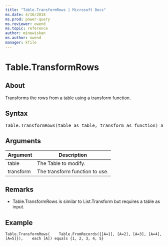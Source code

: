 ```yaml
---
title: "Table.TransformRows | Microsoft Docs"
ms.date: 4/16/2018
ms.prod: power-query
ms.reviewer: owend
ms.topic: reference
author: minewiskan
ms.author: owend
manager: kfile
---
```

# Table.TransformRows

  
## About  
Transforms the rows from a table using a transform function.  
  
## Syntax

<pre>
Table.TransformRows(table as table, transform as function) as list  
</pre>
  
## Arguments  
  
|Argument|Description|  
|------------|---------------|  
|table|The Table to modify.|  
|transform|The transform function to use.|  
  
## <a name="__toc360789652"></a>Remarks  
  
-   Table.TransformRows is similar to List.Transform but requires a table as input.  
  
## <a name="__goback"></a>Example  

```powerquery-m
Table.TransformRows(    Table.FromRecords({[A=1], [A=2], [A=3], [A=4], [A=5]}),    each [A]) equals {1, 2, 3, 4, 5}
``` 
  
